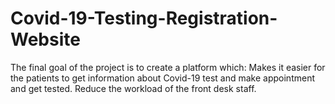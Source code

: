 # Covid-19-Testing-Registration-Website
The final goal of the project is to create a platform which: Makes it easier for the patients to get information about Covid-19 test and make appointment and get tested. Reduce the workload of the front desk staff.
